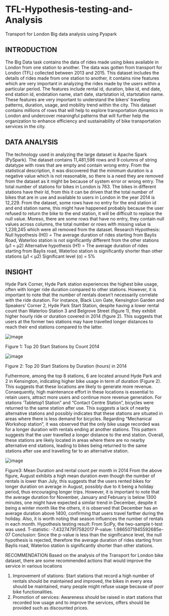 # TFL-Hypothesis-testing-and-Analysis
Transport for London Big data analysis using Pyspark

## INTRODUCTION
The Big Data task contains the data of rides made using bikes available in London from one station to another. The data was gotten from transport for London (TFL) collected between 2013 and 2015. This dataset includes the details of rides made from one station to another, it contains nine features which are very important in analyzing the rides made by the users within a particular period. The features include rental id, duration, bike id, end date, end station id, endstation name, start date, startstation id, startstation name. These features are very important to understand the bikers’ travelling patterns, duration, usage, and mobility trend within the city. This dataset contains millions of rows that will help to explore transportation dynamics in London and undercover meaningful patterns that will further help the organization to enhance efficiency and sustainability of bike transportation services in the city.

## DATA ANALYSIS
The technology used in analyzing the large dataset is Apache Spark (PySpark). The dataset contains 11,481,596 rows and 9 columns of string datatype with rows that are empty and contain wrong entry. From the statistical description, it was discovered that the minimum duration is a negative value which is not reasonable, so there is a need they are removed from the dataset as it might be because of system error or wrong entry. 
The total number of stations for bikes in London is 763. The bikes in different stations have their Id, from this it can be driven that the total number of bikes that are in use and available to users in London in the year 2014 is 12,229.
From the dataset, some rows have no entry for the end station id and end station name, this might have happened probably because the user refused to return the bike to the end station, it will be difficult to replace the null value. Moreso, there are some rows that have no entry, they contain null values across columns, the total number or rows with missing value is 1,239,245 which were all removed from the dataset. 
Research Hypothesis:
Null hypothesis (H0) = The average duration of rides starting from Baylis Road, Waterloo station is not significantly different from the other stations (µ1 = µ2)
Alternative hypothesis (H1) = The average duration of rides starting from Baylis road, Waterloo station is significantly shorter than other stations (µ1 < µ2)
Significant level (α) = 5% 

## INSIGHT
Hyde Park Corner, Hyde Park station experiences the highest bike usage, often with longer ride duration compared to other stations. However, it is important to note that the number of rentals doesn’t necessarily correlate with the ride duration. For instance, Black Lion Gate, Kensington Garden and Speakers’ Corner 2, Hyde Park Start Station, despite having a lower rental count than Waterloo Station 3 and Belgrove Street (figure 1), they exhibit higher hourly ride or duration covered in 2014 (figure 2). This suggests that users at the former two stations may have travelled longer distances to reach their end stations compared to the latter.
 
  ![image](https://github.com/user-attachments/assets/31f99489-4d07-4d5b-b7b6-42455aa0fd93)

Figure 1: Top 20 Start Stations by Count 2014

 ![image](https://github.com/user-attachments/assets/5af23208-40e7-4863-a955-f5fc859a865e)

Figure 2: Top 20 Start Stations by Duration (hours) in 2014
 
Futhermore, among the top 8 stations, 6 are located around Hyde Park and 2 in Kensington, indicating higher bike usage in term of duration (Figure 2). This suggests that these locations are likely to generate more revenue. Consequently, high maintenance effort in these locations is essential to retain users, attract more users and continue more revenue generation.
For stations ‘Tabletop1 Station” and “Contact Centre Station”, bicycles were returned to the same station after use. This suggests a lack of nearby alternative stations and possibly indicates that these stations are situated in areas where there is less demand for bicycles.
Regarding “Mechanical Workshop station”, it was observed that the only bike usage recorded was for a longer duration with rentals ending at another stations. This pattern suggests that the user travelled a longer distance to the end station. Overall, these stations are likely located in areas where there are no nearby alternative end stations, leading to bikes being returned to the same stations after use and travelling far to an alternative station.

 ![image](https://github.com/user-attachments/assets/7644650b-985e-465d-8f70-c5c0868b69f9)

Figure3: Mean Duration and rental count per month in 2014
From the above figure, August exhibits a high mean duration even though the number of rentals is lower than July, this suggests that the users rented bikes for longer duration on average in August, possibly due to it being a holiday period, thus encouraging longer trips. However, it is important to note that the average duration for November, January and February is below 1300 minutes, one might have expected a similar trend in December, despite it being a winter month like the others, it is observed that December has an average duration above 1400, confirming that users travel farther during the holiday. Also, it is worth noting that season influences the number of rentals in each month.
Hypothesis testing result:
From SciPy, the two-sample t-test was used. 
T-statistic: -7.432747917582017
P-value: 1.9865071945592685e-07
Conclusion:
Since the p-value is less than the significance level, the null hypothesis is rejected, therefore the average duration of rides starting from Baylis road, Waterloo station is significantly shorter than other stations.

RECOMMENDATION
Based on the analysis of the Transport for London bike dataset, there are some recommended actions that would improve the service in various locations
1. Improvement of stations: Start stations that record a high number of rentals should be maintained and improved, the bikes in every area should be maintained, many people might refuse usage because of poor bike functionalities.
2. Promotion of services: Awareness should be raised in start stations that recorded low usage and to improve the services, offers should be provided such as discounted prices.
